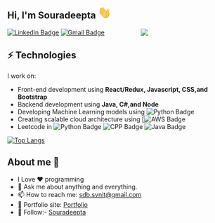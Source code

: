 <h2> Hi, I'm Souradeepta <img src="https://raw.githubusercontent.com/ABSphreak/ABSphreak/master/gifs/Hi.gif" width="30px"> </h2>

<img align='right' src='https://user-images.githubusercontent.com/5713670/87202985-820dcb80-c2b6-11ea-9f56-7ec461c497c3.gif' width='200"'>

[![Linkedin Badge](https://img.shields.io/badge/-souradeepta-blue?style=flat-square&logo=Linkedin&logoColor=white&link=https://www.linkedin.com/in/minalvaity/)](https://www.linkedin.com/in/souradeepta/) 
[![Gmail Badge](https://img.shields.io/badge/-sdb.svnit@gmail.com-c14438?style=flat-square&logo=Gmail&logoColor=white&link=mailto:minal.vaity95@gmail.com)](mailto:sdb.svnit@gmail.com)


## ⚡ Technologies
I work on:
- Front-end development using **React/Redux, Javascript, CSS,and Bootstrap**
- Backend development using **Java, C#,and Node**
- Developing Machine Learning models using ![Python Badge](https://img.shields.io/badge/python-%233776AB.svg?&style=for-the-badge&logo=python&logoColor=white)
- Creating scalable cloud architecture using [![AWS Badge](https://img.shields.io/badge/Amazon%20AWS-%23232F3E?logo=amazon-aws&logoColor=white&style=for-the-badge)
- Leetcode in ![Python Badge](https://img.shields.io/badge/python-%233776AB.svg?&style=for-the-badge&logo=python&logoColor=white)
![CPP Badge](https://img.shields.io/badge/c++%20-%2300599C.svg?&style=for-the-badge&logo=c%2B%2B&logoColor=white)
![Java Badge](https://img.shields.io/badge/java-%23ED8B00.svg?&style=for-the-badge&logo=java&logoColor=white)

[![Top Langs](https://github-readme-stats.vercel.app/api/top-langs/?username=souradeepta&layout=compact)](https://github.com/anuraghazra/github-readme-stats)


## About me 🤔
- I Love ❤️ programming
- 💬 Ask me about anything and everything.
- 📫 How to reach me: sdb.svnit@gmail.com
- 🎯 Portfolio site: [Portfolio](https://souradeepta.github.io)
- 🔔 Follow:- [Souradeepta](https://www.instagram.com/daft_wanderer)

